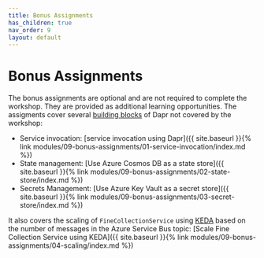 ```yaml
---
title: Bonus Assignments
has_children: true
nav_order: 9
layout: default
---
```


# Bonus Assignments

The bonus assignments are optional and are not required to complete the workshop.  They are provided as additional learning opportunities. The assigments cover several [building blocks](https://docs.dapr.io/developing-applications/building-blocks/) of Dapr not covered by the workshop:

- Service invocation: [service invocation using Dapr]({{ site.baseurl }}{% link modules/09-bonus-assignments/01-service-invocation/index.md %})
- State management: [Use Azure Cosmos DB as a state store]({{ site.baseurl }}{% link modules/09-bonus-assignments/02-state-store/index.md %})
- Secrets Management: [Use Azure Key Vault as a secret store]({{ site.baseurl }}{% link modules/09-bonus-assignments/03-secret-store/index.md %})

It also covers the scaling of `FineCollectionService` using [KEDA](https://keda.sh/) based on the number of messages in the Azure Service Bus topic: [Scale Fine Collection Service using KEDA]({{ site.baseurl }}{% link modules/09-bonus-assignments/04-scaling/index.md %})
